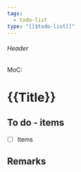 ```yaml
---
tags:
  - todo-list
type: "[[$todo-list]]"
---
```

###### Header
MoC: 
# {{Title}}

## To do - items

- [ ] Items

## Remarks
